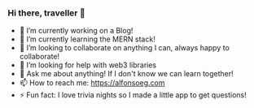 ### Hi there, traveller 👋

<!--
**alfiegh/alfiegh** is a ✨ _special_ ✨ repository because its `README.md` (this file) appears on your GitHub profile.
-->


- 🔭 I’m currently working on a Blog! 
- 🌱 I’m currently learning the MERN stack!
- 👯 I’m looking to collaborate on anything I can, always happy to collaborate!
- 🤔 I’m looking for help with web3 libraries
- 💬 Ask me about anything! If I don't know we can learn together!
- 📫 How to reach me: https://alfonsoeg.com
- ⚡ Fun fact: I love trivia nights so I made a little app to get questions!

